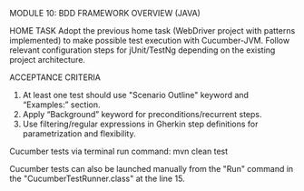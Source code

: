 MODULE 10: BDD FRAMEWORK OVERVIEW (JAVA)

HOME TASK
Adopt the previous home task (WebDriver project with patterns implemented) to make possible test execution with Cucumber-JVM. Follow relevant configuration steps for jUnit/TestNg depending on the existing project architecture.

ACCEPTANCE CRITERIA
1.	At least one test should use "Scenario Outline" keyword and “Examples:” section.
2.	Apply “Background” keyword for preconditions/recurrent steps.
3.	Use filtering/regular expressions in Gherkin step definitions for parametrization and flexibility.

Cucumber tests via terminal run command:
mvn clean test


Cucumber tests can also be launched manually from the "Run" command in the "CucumberTestRunner.class" at the line 15.